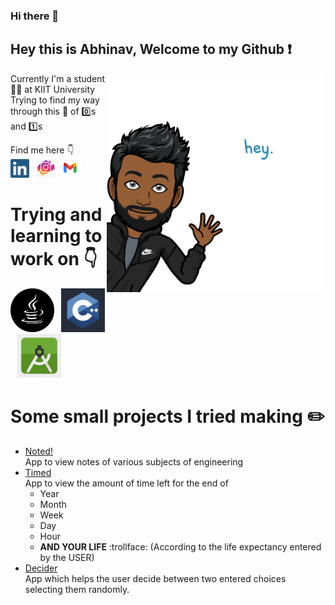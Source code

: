 ### Hi there 👋

## Hey this is Abhinav, Welcome to my Github :exclamation:
<img  align='right' src="https://github.com/Abhinav1281/Abhinav1281/blob/master/icons/bitmoji.png" height="350">


Currently I'm a student :student: at KIIT University<br>
Trying to find my way through this :milky_way: of :zero:s and :one:s

Find me here :point_down:<br> 
<a href="https://www.linkedin.com/in/abhinav-sinha-1848b31b3"><img height="30" src="https://github.com/Abhinav1281/Abhinav1281/blob/master/icons/linkedIn.png"></a>&ensp;
<a href="https://www.instagram.com/the.joker_face/"><img height="30" src="https://github.com/Abhinav1281/Abhinav1281/blob/master/icons/insta.png"></a>
<a href="mailto:abhisione2@gmail.com"><img height="30" src="https://github.com/Abhinav1281/Abhinav1281/blob/master/icons/Gmail_logo.png"></a>&ensp;





# Trying and learning to work on :point_down:
 <img height="70" src="https://github.com/Abhinav1281/Abhinav1281/blob/master/icons/java.png">&ensp;
 <img height="70" src="https://github.com/Abhinav1281/Abhinav1281/blob/master/icons/c%2B%2B.png">&ensp;
 <img height="70" src="https://github.com/Abhinav1281/Abhinav1281/blob/master/icons/androiS.png">&ensp; 
 
# Some small projects I tried making :pencil2:
* <a href="https://github.com/Abhinav1281/Noted">Noted!</a> <br> App to view notes of various subjects of engineering
* <a href="https://github.com/Abhinav1281/Timed">Timed</a> <br> App to view the amount of time left for the end of 
  * Year
  * Month
  * Week
  * Day
  * Hour
  * **AND YOUR LIFE** :trollface: (According to the life expectancy entered by the USER)
* <a href="https://github.com/Abhinav1281/DeciderApp">Decider</a> <br> App which helps the user decide between two entered choices selecting them randomly.
   
 
